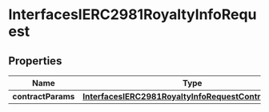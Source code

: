 

# InterfacesIERC2981RoyaltyInfoRequest


## Properties

| Name | Type | Description | Notes |
|------------ | ------------- | ------------- | -------------|
|**contractParams** | [**InterfacesIERC2981RoyaltyInfoRequestContractParams**](InterfacesIERC2981RoyaltyInfoRequestContractParams.md) |  |  |



